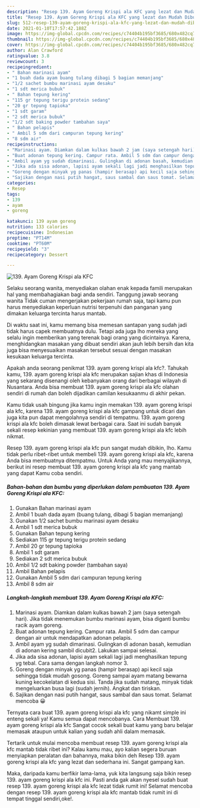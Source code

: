 ```yaml
---
description: "Resep 139. Ayam Goreng Krispi ala KFC yang lezat dan Mudah Dibuat"
title: "Resep 139. Ayam Goreng Krispi ala KFC yang lezat dan Mudah Dibuat"
slug: 512-resep-139-ayam-goreng-krispi-ala-kfc-yang-lezat-dan-mudah-dibuat
date: 2021-01-10T17:57:42.188Z
image: https://img-global.cpcdn.com/recipes/c74404b195bf3685/680x482cq70/139-ayam-goreng-krispi-ala-kfc-foto-resep-utama.jpg
thumbnail: https://img-global.cpcdn.com/recipes/c74404b195bf3685/680x482cq70/139-ayam-goreng-krispi-ala-kfc-foto-resep-utama.jpg
cover: https://img-global.cpcdn.com/recipes/c74404b195bf3685/680x482cq70/139-ayam-goreng-krispi-ala-kfc-foto-resep-utama.jpg
author: Alan Crawford
ratingvalue: 3.8
reviewcount: 3
recipeingredient:
- " Bahan marinasi ayam"
- "1 buah dada ayam buang tulang dibagi 5 bagian memanjang"
- "1/2 sachet bumbu marinasi ayam desaku"
- "1 sdt merica bubuk"
- " Bahan tepung kering"
- "115 gr tepung terigu protein sedang"
- "20 gr tepung tapioka"
- "1 sdt garam"
- "2 sdt merica bubuk"
- "1/2 sdt baking powder tambahan saya"
- " Bahan pelapis"
- " Ambil 5 sdm dari campuran tepung kering"
- "8 sdm air"
recipeinstructions:
- "Marinasi ayam. Diamkan dalam kulkas bawah 2 jam (saya setengah hari). Jika tidak menemukan bumbu marinasi ayam, bisa diganti bumbu racik ayam goreng."
- "Buat adonan tepung kering. Campur rata. Ambil 5 sdm dan campur dengan air untuk mendapatkan adonan pelapis."
- "Ambil ayam yg sudah dimarinasi. Gulingkan di adonan basah, kemudian di adonan kering sambil dicubit2. Lakukan sampai selesai."
- "Jika ada sisa adonan, lapisi ayam sekali lagi jadi menghasilkan tepung yg tebal. Cara sama dengan langkah nomor 3."
- "Goreng dengan minyak yg panas (hampir berasap) api kecil saja sehingga tidak mudah gosong. Goreng sampai ayam matang bewarna kuning kecokelatan di kedua sisi. Tanda jika sudah matang, minyak tidak mengeluarkan busa lagi (sudah jernih). Angkat dan tiriskan."
- "Sajikan dengan nasi putih hangat, saus sambal dan saus tomat. Selamat mencoba 😀"
categories:
- Resep
tags:
- 139
- ayam
- goreng

katakunci: 139 ayam goreng 
nutrition: 133 calories
recipecuisine: Indonesian
preptime: "PT14M"
cooktime: "PT60M"
recipeyield: "3"
recipecategory: Dessert

---
```



![139. Ayam Goreng Krispi ala KFC](https://img-global.cpcdn.com/recipes/c74404b195bf3685/680x482cq70/139-ayam-goreng-krispi-ala-kfc-foto-resep-utama.jpg)

Selaku seorang wanita, menyediakan olahan enak kepada famili merupakan hal yang membahagiakan bagi anda sendiri. Tanggung jawab seorang  wanita Tidak cuman mengerjakan pekerjaan rumah saja, tapi kamu pun harus menyediakan keperluan nutrisi terpenuhi dan panganan yang dimakan keluarga tercinta harus mantab.

Di waktu  saat ini, kamu memang bisa memesan santapan yang sudah jadi tidak harus capek membuatnya dulu. Tetapi ada juga lho mereka yang selalu ingin memberikan yang terenak bagi orang yang dicintainya. Karena, menghidangkan masakan yang dibuat sendiri akan jauh lebih bersih dan kita juga bisa menyesuaikan masakan tersebut sesuai dengan masakan kesukaan keluarga tercinta. 



Apakah anda seorang penikmat 139. ayam goreng krispi ala kfc?. Tahukah kamu, 139. ayam goreng krispi ala kfc merupakan sajian khas di Indonesia yang sekarang disenangi oleh kebanyakan orang dari berbagai wilayah di Nusantara. Anda bisa membuat 139. ayam goreng krispi ala kfc olahan sendiri di rumah dan boleh dijadikan camilan kesukaanmu di akhir pekan.

Kamu tidak usah bingung jika kamu ingin memakan 139. ayam goreng krispi ala kfc, karena 139. ayam goreng krispi ala kfc gampang untuk dicari dan juga kita pun dapat mengolahnya sendiri di tempatmu. 139. ayam goreng krispi ala kfc boleh dimasak lewat berbagai cara. Saat ini sudah banyak sekali resep kekinian yang membuat 139. ayam goreng krispi ala kfc lebih nikmat.

Resep 139. ayam goreng krispi ala kfc pun sangat mudah dibikin, lho. Kamu tidak perlu ribet-ribet untuk membeli 139. ayam goreng krispi ala kfc, karena Anda bisa membuatnya ditempatmu. Untuk Anda yang mau menyajikannya, berikut ini resep membuat 139. ayam goreng krispi ala kfc yang mantab yang dapat Kamu coba sendiri.

<!--inarticleads1-->

##### Bahan-bahan dan bumbu yang diperlukan dalam pembuatan 139. Ayam Goreng Krispi ala KFC:

1. Gunakan  Bahan marinasi ayam
1. Ambil 1 buah dada ayam (buang tulang, dibagi 5 bagian memanjang)
1. Gunakan 1/2 sachet bumbu marinasi ayam desaku
1. Ambil 1 sdt merica bubuk
1. Gunakan  Bahan tepung kering
1. Sediakan 115 gr tepung terigu protein sedang
1. Ambil 20 gr tepung tapioka
1. Ambil 1 sdt garam
1. Sediakan 2 sdt merica bubuk
1. Ambil 1/2 sdt baking powder (tambahan saya)
1. Ambil  Bahan pelapis
1. Gunakan  Ambil 5 sdm dari campuran tepung kering
1. Ambil 8 sdm air




<!--inarticleads2-->

##### Langkah-langkah membuat 139. Ayam Goreng Krispi ala KFC:

1. Marinasi ayam. Diamkan dalam kulkas bawah 2 jam (saya setengah hari). Jika tidak menemukan bumbu marinasi ayam, bisa diganti bumbu racik ayam goreng.
1. Buat adonan tepung kering. Campur rata. Ambil 5 sdm dan campur dengan air untuk mendapatkan adonan pelapis.
1. Ambil ayam yg sudah dimarinasi. Gulingkan di adonan basah, kemudian di adonan kering sambil dicubit2. Lakukan sampai selesai.
1. Jika ada sisa adonan, lapisi ayam sekali lagi jadi menghasilkan tepung yg tebal. Cara sama dengan langkah nomor 3.
1. Goreng dengan minyak yg panas (hampir berasap) api kecil saja sehingga tidak mudah gosong. Goreng sampai ayam matang bewarna kuning kecokelatan di kedua sisi. Tanda jika sudah matang, minyak tidak mengeluarkan busa lagi (sudah jernih). Angkat dan tiriskan.
1. Sajikan dengan nasi putih hangat, saus sambal dan saus tomat. Selamat mencoba 😀




Ternyata cara buat 139. ayam goreng krispi ala kfc yang nikamt simple ini enteng sekali ya! Kamu semua dapat mencobanya. Cara Membuat 139. ayam goreng krispi ala kfc Sangat cocok sekali buat kamu yang baru belajar memasak ataupun untuk kalian yang sudah ahli dalam memasak.

Tertarik untuk mulai mencoba membuat resep 139. ayam goreng krispi ala kfc mantab tidak ribet ini? Kalau kamu mau, ayo kalian segera buruan menyiapkan peralatan dan bahannya, maka bikin deh Resep 139. ayam goreng krispi ala kfc yang lezat dan sederhana ini. Sangat gampang kan. 

Maka, daripada kamu berfikir lama-lama, yuk kita langsung saja bikin resep 139. ayam goreng krispi ala kfc ini. Pasti anda gak akan nyesel sudah buat resep 139. ayam goreng krispi ala kfc lezat tidak rumit ini! Selamat mencoba dengan resep 139. ayam goreng krispi ala kfc mantab tidak rumit ini di tempat tinggal sendiri,oke!.

